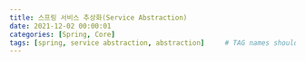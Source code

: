 ```yaml
---
title: 스프링 서비스 추상화(Service Abstraction)
date: 2021-12-02 00:00:01
categories: [Spring, Core]
tags: [spring, service abstraction, abstraction]     # TAG names should always be lowercase
---
```

